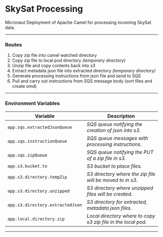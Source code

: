 # SkySat Processing
Micronaut Deployment of Apache Camel for processing incoming SkySat data.

---

### Routes

1. Copy zip file into camel watched directory
2. Copy zip file to local pod directory *(temporary directory)*
3. Unzip file and copy contents back into s3
4. Extract metadata json file into extracted directory *(temporary directory)*
5. Generate processing instructions from json file and send to SQS
6. Pull and carry out instructions from SQS message body (sort files and create omd)

---

### Environment Variables

Variable     | Description
------------ | -----------
`app.sqs.extractedJsonQueue` | *SQS queue notifying the creation of json into s3.*
`app.sqs.instructionQueue` | *SQS queue messages with processing instructions.*
`app.sqs.zipQueue` | *SQS queue notifying the PUT of a zip file in s3.*
`app.s3.bucket.to` | *S3 bucket to place files.*
`app.s3.directory.tempZip` | *S3 directory where the zip file will be moved to in s3.*
`app.s3.directory.unzipped` | *S3 directory where unzipped files will be created.*
`app.s3.directory.extractedJson` | *S3 directory for extracted, metadata json files.*
`app.local.directory.zip` | *Local directory where to copy s3 zip file in the local pod.*

---
